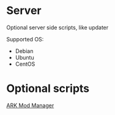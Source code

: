 # Server
Optional server side scripts, like updater

Supported OS:
  - Debian
  - Ubuntu
  - CentOS
  
# Optional scripts

[ARK Mod Manager](https://github.com/Lacrimosa99/Easy-WI-ARK-Mod-Manager)

